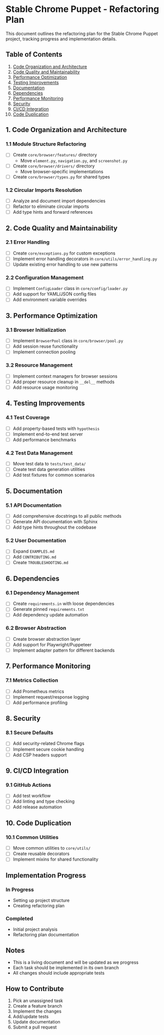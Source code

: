 # Stable Chrome Puppet - Refactoring Plan

This document outlines the refactoring plan for the Stable Chrome Puppet project, tracking progress and implementation details.

## Table of Contents
1. [Code Organization and Architecture](#code-organization-and-architecture)
2. [Code Quality and Maintainability](#code-quality-and-maintainability)
3. [Performance Optimization](#performance-optimization)
4. [Testing Improvements](#testing-improvements)
5. [Documentation](#documentation)
6. [Dependencies](#dependencies)
7. [Performance Monitoring](#performance-monitoring)
8. [Security](#security)
9. [CI/CD Integration](#cicd-integration)
10. [Code Duplication](#code-duplication)

## 1. Code Organization and Architecture

### 1.1 Module Structure Refactoring
- [ ] Create `core/browser/features/` directory
  - Move `element.py`, `navigation.py`, and `screenshot.py`
- [ ] Create `core/browser/drivers/` directory
  - Move browser-specific implementations
- [ ] Create `core/browser/types.py` for shared types

### 1.2 Circular Imports Resolution
- [ ] Analyze and document import dependencies
- [ ] Refactor to eliminate circular imports
- [ ] Add type hints and forward references

## 2. Code Quality and Maintainability

### 2.1 Error Handling
- [ ] Create `core/exceptions.py` for custom exceptions
- [ ] Implement error handling decorators in `core/utils/error_handling.py`
- [ ] Update existing error handling to use new patterns

### 2.2 Configuration Management
- [ ] Implement `ConfigLoader` class in `core/config/loader.py`
- [ ] Add support for YAML/JSON config files
- [ ] Add environment variable overrides

## 3. Performance Optimization

### 3.1 Browser Initialization
- [ ] Implement `BrowserPool` class in `core/browser/pool.py`
- [ ] Add session reuse functionality
- [ ] Implement connection pooling

### 3.2 Resource Management
- [ ] Implement context managers for browser sessions
- [ ] Add proper resource cleanup in `__del__` methods
- [ ] Add resource usage monitoring

## 4. Testing Improvements

### 4.1 Test Coverage
- [ ] Add property-based tests with `hypothesis`
- [ ] Implement end-to-end test server
- [ ] Add performance benchmarks

### 4.2 Test Data Management
- [ ] Move test data to `tests/test_data/`
- [ ] Create test data generation utilities
- [ ] Add test fixtures for common scenarios

## 5. Documentation

### 5.1 API Documentation
- [ ] Add comprehensive docstrings to all public methods
- [ ] Generate API documentation with Sphinx
- [ ] Add type hints throughout the codebase

### 5.2 User Documentation
- [ ] Expand `EXAMPLES.md`
- [ ] Add `CONTRIBUTING.md`
- [ ] Create `TROUBLESHOOTING.md`

## 6. Dependencies

### 6.1 Dependency Management
- [ ] Create `requirements.in` with loose dependencies
- [ ] Generate pinned `requirements.txt`
- [ ] Add dependency update automation

### 6.2 Browser Abstraction
- [ ] Create browser abstraction layer
- [ ] Add support for Playwright/Puppeteer
- [ ] Implement adapter pattern for different backends

## 7. Performance Monitoring

### 7.1 Metrics Collection
- [ ] Add Prometheus metrics
- [ ] Implement request/response logging
- [ ] Add performance profiling

## 8. Security

### 8.1 Secure Defaults
- [ ] Add security-related Chrome flags
- [ ] Implement secure cookie handling
- [ ] Add CSP headers support

## 9. CI/CD Integration

### 9.1 GitHub Actions
- [ ] Add test workflow
- [ ] Add linting and type checking
- [ ] Add release automation

## 10. Code Duplication

### 10.1 Common Utilities
- [ ] Move common utilities to `core/utils/`
- [ ] Create reusable decorators
- [ ] Implement mixins for shared functionality

## Implementation Progress

### In Progress
- Setting up project structure
- Creating refactoring plan

### Completed
- Initial project analysis
- Refactoring plan documentation

## Notes
- This is a living document and will be updated as we progress
- Each task should be implemented in its own branch
- All changes should include appropriate tests

## How to Contribute
1. Pick an unassigned task
2. Create a feature branch
3. Implement the changes
4. Add/update tests
5. Update documentation
6. Submit a pull request

